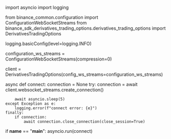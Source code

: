 import asyncio
import logging

from binance_common.configuration import ConfigurationWebSocketStreams
from binance_sdk_derivatives_trading_options.derivatives_trading_options import DerivativesTradingOptions

logging.basicConfig(level=logging.INFO)

configuration_ws_streams = ConfigurationWebSocketStreams(compression=0)

client = DerivativesTradingOptions(config_ws_streams=configuration_ws_streams)


async def connect:
    connection = None
    try:
        connection = await client.websocket_streams.create_connection()

        await asyncio.sleep(5)
    except Exception as e:
        logging.error(f"connect error: {e}")
    finally:
        if connection:
            await connection.close_connection(close_session=True)


if __name__ == "__main__":
    asyncio.run(connect)
